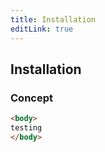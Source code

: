 ```yaml
---
title: Installation
editLink: true
---
```


## Installation

### Concept
```html
<body>
testing
</body>
```